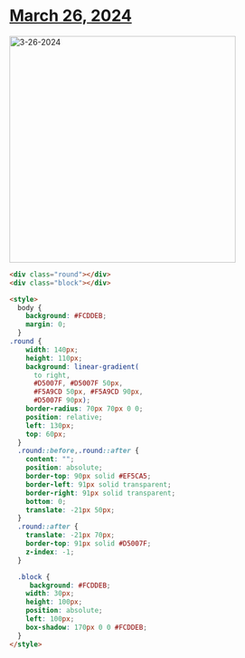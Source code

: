 # [March 26, 2024](https://cssbattle.dev/play/Oa4ha6FmXglgYmPne9iX)

<img src="https://firebasestorage.googleapis.com/v0/b/cssbattleapp.appspot.com/o/user%2Fummd3POvEDfFyeFvVdOMG3OOrwE2%2Ftargets%2Ftarget_qZxD6q3@2x.png?alt=media" width="400" alt="3-26-2024" />

```html
<div class="round"></div>
<div class="block"></div>

<style>
  body {
    background: #FCDDEB;
    margin: 0;
  }
.round {
    width: 140px;
    height: 110px;
    background: linear-gradient(
      to right,
      #D5007F, #D5007F 50px, 
      #F5A9CD 50px, #F5A9CD 90px, 
      #D5007F 90px);
    border-radius: 70px 70px 0 0;
    position: relative;
    left: 130px;
    top: 60px;
  }
  .round::before,.round::after {
    content: "";
    position: absolute;
    border-top: 90px solid #EF5CA5;
    border-left: 91px solid transparent;
    border-right: 91px solid transparent;
    bottom: 0;
    translate: -21px 50px;
  }
  .round::after {
    translate: -21px 70px;
    border-top: 91px solid #D5007F;
    z-index: -1;
  }

  .block {
     background: #FCDDEB;
    width: 30px;
    height: 100px;
    position: absolute;
    left: 100px;
    box-shadow: 170px 0 0 #FCDDEB;
  }
</style>
```
